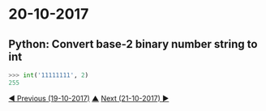 # 20-10-2017

## Python: Convert base-2 binary number string to int
```python
>>> int('11111111', 2)
255
```



[◀ Previous (19-10-2017)](https://github.com/humayuns/Workspace/blob/master/Diary/2017/October/19/notebook.md) [▲](https://github.com/humayuns/Workspace/tree/master/Diary/2017/October)
[Next (21-10-2017) ▶](https://github.com/humayuns/Workspace/blob/master/Diary/2017/October/21/notebook.md)